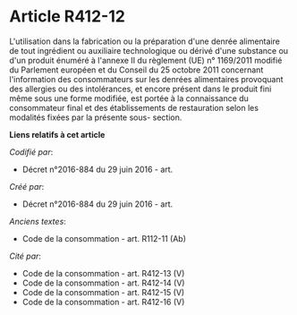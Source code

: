 # Article R412-12

L'utilisation dans la fabrication ou la préparation d'une denrée alimentaire de tout ingrédient ou auxiliaire technologique
ou dérivé d'une substance ou d'un produit énuméré à l'annexe II du règlement (UE) n° 1169/2011 modifié du Parlement européen
et du Conseil du 25 octobre 2011 concernant l'information des consommateurs sur les denrées alimentaires provoquant des
allergies ou des intolérances, et encore présent dans le produit fini même sous une forme modifiée, est portée à la
connaissance du consommateur final et des établissements de restauration selon les modalités fixées par la présente sous-
section.

**Liens relatifs à cet article**

_Codifié par_:

  - Décret n°2016-884 du 29 juin 2016 - art.

_Créé par_:

  - Décret n°2016-884 du 29 juin 2016 - art.

_Anciens textes_:

  - Code de la consommation - art. R112-11 (Ab)

_Cité par_:

  - Code de la consommation - art. R412-13 (V)
  - Code de la consommation - art. R412-14 (V)
  - Code de la consommation - art. R412-15 (V)
  - Code de la consommation - art. R412-16 (V)

